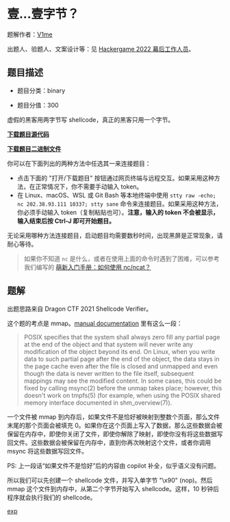 # 壹...壹字节？

题解作者：[V1me](https://github.com/Roarcannotprogramming)

出题人、验题人、文案设计等：见 [Hackergame 2022 幕后工作人员](../../credits.pdf)。

## 题目描述

- 题目分类：binary

- 题目分值：300

虚假的黑客用两字节写 shellcode，真正的黑客只用一个字节。

**[下载题目源代码](src/pwn/src/pwn.c)**

**[下载题目二进制文件](src/pwn/bin/chall)**

你可以在下面列出的两种方法中任选其一来连接题目：

- 点击下面的 "打开/下载题目" 按钮通过网页终端与远程交互。如果采用这种方法，在正常情况下，你不需要手动输入 token。
- 在 Linux、macOS、WSL 或 Git Bash 等本地终端中使用 `stty raw -echo; nc 202.38.93.111 10337; stty sane` 命令来连接题目。如果采用这种方法，你必须手动输入 token（复制粘贴也可）。**注意，输入的 token 不会被显示，输入结束后按 Ctrl-J 即可开始题目。**

无论采用哪种方法连接题目，启动题目均需要数秒时间，出现黑屏是正常现象，请耐心等待。

> 如果你不知道 `nc` 是什么，或者在使用上面的命令时遇到了困难，可以参考我们编写的 [萌新入门手册：如何使用 nc/ncat？](https://lug.ustc.edu.cn/planet/2019/09/how-to-use-nc/)

## 题解

出题思路来自 Dragon CTF 2021 Shellcode Verifier。

这个题的考点是 mmap。[manual documentation](https://man7.org/linux/man-pages/man2/mmap.2.html) 里有这么一段：

> POSIX specifies that the system shall always zero fill any
> partial page at the end of the object and that system will never
> write any modification of the object beyond its end.  On Linux,
> when you write data to such partial page after the end of the
> object, the data stays in the page cache even after the file is
> closed and unmapped and even though the data is never written to
> the file itself, subsequent mappings may see the modified
> content.  In some cases, this could be fixed by calling msync(2)
> before the unmap takes place; however, this doesn't work on
> tmpfs(5) (for example, when using the POSIX shared memory
> interface documented in shm_overview(7)).

一个文件被 mmap 到内存后，如果文件不是恰好被映射到整数个页面，那么文件末尾的那个页面会被填充 0。如果你在这个页面上写入了数据，那么这些数据会被保留在内存中，即使你关闭了文件，即使你解除了映射，即使你没有将这些数据写回文件。这些数据会被保留在内存中，直到你再次映射这个文件，或者你调用 msync 将这些数据写回文件。

PS: 上一段话“如果文件不是恰好”后的内容由 copilot 补全，似乎语义没有问题。

所以我们可以先创建一个 shellcode 文件，并写入单字节 "\x90" (nop)。然后 mmap 这个文件到内存中，从第二个字节开始写入 shellcode。这样，10 秒钟后程序就会执行我们的 shellcode。

[exp](./src/exp.tar.gz)
